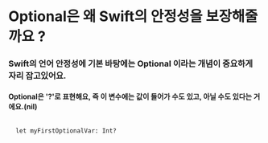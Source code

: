 # Optional은 왜 Swift의 안정성을 보장해줄까요 ?

### Swift의 언어 안정성에 기본 바탕에는 Optional 이라는 개념이 중요하게 자리 잡고있어요.


#### Optional은 '?'로 표현해요, 즉 이 변수에는 값이 들어가 수도 있고, 아닐 수도 있다는 거에요.(nil)
<code>
  let myFirstOptionalVar: Int?
  </code>
  
